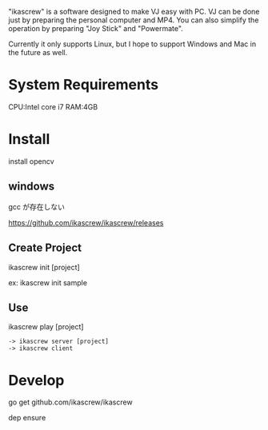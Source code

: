 "ikascrew" is a software designed to make VJ easy with PC.
VJ can be done just by preparing the personal computer and MP4.
You can also simplify the operation by preparing "Joy Stick" and "Powermate".

Currently it only supports Linux, but I hope to support Windows and Mac in the future as well.

# System Requirements

CPU:Intel core i7
RAM:4GB


# Install

install opencv


## windows
   gcc が存在しない



https://github.com/ikascrew/ikascrew/releases

## Create Project

ikascrew init [project]

ex:
   ikascrew init sample

## Use

ikascrew play [project]

    -> ikascrew server [project]
    -> ikascrew client


# Develop


go get github.com/ikascrew/ikascrew

dep ensure

